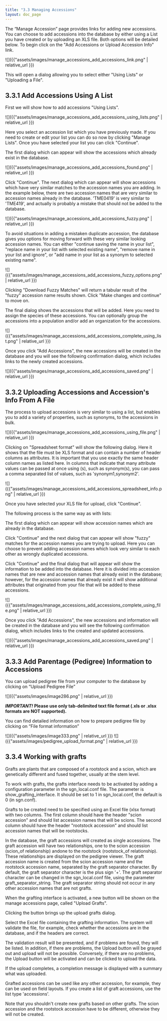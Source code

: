 ```yaml
---
title: "3.3 Managing Accessions"
layout: doc_page
---
```

The “Manage Accession” page provides links for adding new accessions.
You can choose to add accessions into the database by either using a List you have created or by uploading an XLS file. Both options will be detailed below.
To begin click on the "Add Accessions or Upload Accession Info" link.

![]({{"assets/images/manage_accessions_add_accessions_link.png" | relative_url }})

This will open a dialog allowing you to select either "Using Lists" or "Uploading a File".

3.3.1 Add Accessions Using A List
---

First we will show how to add accessions "Using Lists".

![]({{"assets/images/manage_accessions_add_accessions_using_lists.png" | relative_url }})

Here you select an accession list which you have previously made. If you need to create or edit your list you can do so now by clicking "Manage Lists".
Once you have selected your list you can click "Continue".

The first dialog which can appear will show the accessions which already exist in the database.

![]({{"assets/images/manage_accessions_add_accessions_found.png" | relative_url }})

Click "Continue". The next dialog which can appear will show accessions which have very similar matches to the accession names you are adding.
In the example below, there are two accession names that are very similar to accession names already in the database. 'TME0419' is very similar to 'TME419', and actually is probably a mistake that should not be added to the database.

![]({{"assets/images/manage_accessions_add_accessions_fuzzy.png" | relative_url }})

To avoid situations in adding a mistaken duplicate accession, the database gives you options for moving forward with these very similar looking accession names. You can either "continue saving the name in your list", "replace name in your list with selected existing name", "remove name in your list and ignore", or "add name in your list as a synonym to selected existing name".

![]({{"assets/images/manage_accessions_add_accessions_fuzzy_options.png" | relative_url }})

Clicking "Download Fuzzy Matches" will return a tabular result of the "fuzzy" accession name results shown.
Click "Make changes and continue" to move on.

The final dialog shows the accessions that will be added. Here you need to assign the species of these accessions. You can optionally group the accessions into a population and/or add an organization for the accessions.

![]({{"assets/images/manage_accessions_add_accessions_complete_using_list.png" | relative_url }})

Once you click "Add Accessions", the new accessions will be created in the database and you will see the following confirmation dialog, which includes links to the newly created accessions.

![]({{"assets/images/manage_accessions_add_accessions_saved.png" | relative_url }})

3.3.2 Uploading Accessions and Accession's Info From A File
---

The process to upload accessions is very similar to using a list, but enables you to add a variety of properties, such as synonyms, to the accessions in bulk.

![]({{"assets/images/manage_accessions_add_accessions_using_file.png" | relative_url }})

Clicking on "Spreadsheet format" will show the following dialog.
Here it shows that the file must be XLS format and can contain a number of header columns as attributes. It is important that you use exactly the same header column names as listed here. In columns that indicate that many attribute values can be passed at once using (s), such as synonym(s), you can pass a comma separated list of values, such as 'synonym1,synonym2'.

![]({{"assets/images/manage_accessions_add_accessions_spreadsheet_info.png" | relative_url }})

Once you have selected your XLS file for upload, click "Continue".

The following process is the same way as with lists:

The first dialog which can appear will show accession names which are already in the database.

Click "Continue" and the next dialog that can appear will show "fuzzy" matches for the accession names you are trying to upload. Here you can choose to prevent adding accession names which look very similar to each other as wrongly duplicated accessions.

Click "Continue" and the final dialog that will appear will show the information to be added into the database. Here it is divided into accession names that are new and accession names that already exist in the database; however, for the accession names that already exist it will show additional attributes that originated from your file that will be added to these accessions.

![]({{"assets/images/manage_accessions_add_accessions_complete_using_file.png" | relative_url }})

Once you click "Add Accessions", the new accessions and information will be created in the database and you will see the following confirmation dialog, which includes links to the created and updated accessions.

![]({{"assets/images/manage_accessions_add_accessions_saved.png" | relative_url }})


3.3.3 Add Parentage (Pedigree) Information to Accessions
---

You can upload pedigree file from your computer to the database by clicking on “Upload Pedigree File”

![]({{"assets/images/image286.png" | relative_url }})

***IMPORTANT!* Please use only tab-delimited text file format (.xls or .xlsx formats are NOT supported).**

You can find detailed information on how to prepare pedigree file by clicking on “File format information”

![]({{"assets/images/image333.png" | relative_url }})
![]({{"assets/images/pedigree_upload_format.png" | relative_url }})


3.3.4 Working with grafts
---

Grafts are plants that are composed of a rootstock and a scion, which are genetically different and fused together, usually at the stem level.

To work with grafts, the grafts interface needs to be activated by adding a configuration parameter in the sgn_local.conf file. The parameter is show_grafting_interface. It should be set to 1 in sgn_local.conf, the default is 0 (in sgn.conf).

Grafts to be created need to be specified using an Excel file (xlsx format) with two columns. The first column should have the header "scion accession" and should list accession names that will be scions. The second column should have the header "rootstock accession" and should list accession names that will be rootstocks.

In the database, the graft accessions will created as single accessions. The graft accession will have two relationships, one to the scion accession (scion_of relationship) andone to the rootstock (rootstock_of relationship). These relationships are displayed on the pedigree viewer. The graft accession name is created from the scion accession name and the rootstock accession name, separated by the graft separator character. By default, the graft separator character is the plus sign '+'. The graft separator character can be changed in the sgn_local.conf file, using the parameter graft_separator_string. The graft separator string should not occur in any other accession names that are not grafts.

When the grafting interface is activated, a new button will be shown on the manage accessions page, called "Upload Grafts".

Clicking the button brings up the upload grafts dialog.

Select the Excel file containing the grafting information. The system will validate the file, for example, check whether the accessions are in the database, and if the headers are correct.

The validation result will be presented, and if problems are found, they will be listed. In addition, if there are problems, the Upload button will be grayed out and upload will not be possible. Conversely, if there are no problems, the Upload button will be activated and can be clicked to upload the data.

If the upload completes, a completion message is displayed with a summary what was uploaded.

Grafted accessions can be used like any other accession, for example, they can be used on field layouts. If you create a list of graft accessions, use the list type 'accessions'.

Note that you shouldn't create new grafts based on other grafts. The scion accession and the rootstock accession have to be different, otherwise they will not be created.








